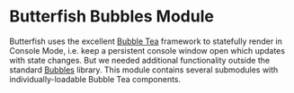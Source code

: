 # Butterfish Bubbles Module

Butterfish uses the excellent [Bubble Tea](https://github.com/charmbracelet/bubbletea) framework to statefully render in Console Mode, i.e. keep a persistent console window open which updates with state changes. But we needed additional functionality outside the standard [Bubbles](https://github.com/charmbracelet/bubbles) library. This module contains several submodules with individually-loadable Bubble Tea components.
